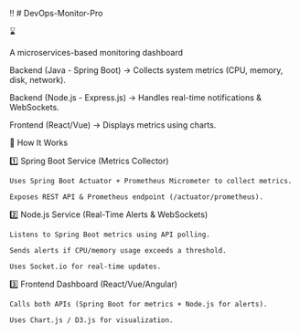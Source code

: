 :bangbang: # DevOps-Monitor-Pro

:hourglass: 

A microservices-based monitoring dashboard 


Backend (Java - Spring Boot) → Collects system metrics (CPU, memory, disk, network).

Backend (Node.js - Express.js) → Handles real-time notifications & WebSockets.

Frontend (React/Vue) → Displays metrics using charts.



🚀 How It Works

1️⃣ Spring Boot Service (Metrics Collector)

    Uses Spring Boot Actuator + Prometheus Micrometer to collect metrics.

    Exposes REST API & Prometheus endpoint (/actuator/prometheus).

2️⃣ Node.js Service (Real-Time Alerts & WebSockets)

    Listens to Spring Boot metrics using API polling.

    Sends alerts if CPU/memory usage exceeds a threshold.

    Uses Socket.io for real-time updates.

3️⃣ Frontend Dashboard (React/Vue/Angular)

    Calls both APIs (Spring Boot for metrics + Node.js for alerts).

    Uses Chart.js / D3.js for visualization.
